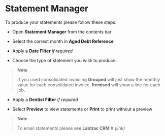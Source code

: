 # Statement Manager

To produce your statements please follow these steps:


* Open **Statement Manager** from the contents bar

* Select the correct month in **Aged Debt Reference**

* Apply a **Date Filter** *if required*

* Choose the type of statement you wish to produce.

>**Note**
>
> If you used consolidated invoicing **Grouped** will just show the monthly value for each consolidated invoice. **Itemised** will show a line for each job.

* Apply a **Dentist Filter** *if required*

* Select **Preview** to view statements or **Print** to print without a preview

>**Note**
>
>To email statements please see **Labtrac CRM** # *(link)*
